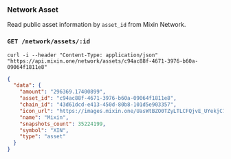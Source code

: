 ### Network Asset

Read public asset information by `asset_id` from Mixin Network.

### `GET /network/assets/:id` 

```
curl -i --header "Content-Type: application/json" "https://api.mixin.one/network/assets/c94ac88f-4671-3976-b60a-09064f1811e8"
```

```json
{
  "data": {
    "amount": "296369.17400899",
    "asset_id": "c94ac88f-4671-3976-b60a-09064f1811e8",
    "chain_id": "43d61dcd-e413-450d-80b8-101d5e903357",
    "icon_url": "https://images.mixin.one/UasWtBZO0TZyLTLCFQjvE_UYekjC7eHCuT_9_52ZpzmCC-X-NPioVegng7Hfx0XmIUavZgz5UL-HIgPCBECc-Ws=s128",
    "name": "Mixin",
    "snapshots_count": 35224199,
    "symbol": "XIN",
    "type": "asset"
  }
}
```